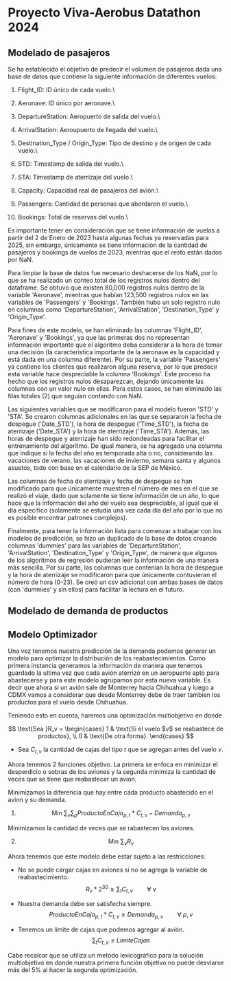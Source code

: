 # Proyecto Viva-Aerobus Datathon 2024

## Modelado de pasajeros

Se ha establecido el objetivo de predecir el volumen de pasajeros dada una base de datos que contiene la siguiente información de diferentes vuelos:

1) Flight_ID: ID único de cada vuelo.\\

2) Aeronave: ID único por aeronave.\\

3) DepartureStation: Aeropuerto de salida del vuelo.\\

4) ArrivalStation: Aeroupuerto de llegada del vuelo.\\

5) Destination_Type / Origin_Type: Tipo de destino y de origen de cada vuelo.\\

6) STD: Timestamp de salida del vuelo.\\

7) STA: Timestamp de aterrizaje del vuelo.\\

8) Capacity: Capacidad real de pasajeros del avión.\\

9) Passengers: Cantidad de personas que abordaron el vuelo.\\

10) Bookings: Total de reservas del vuelo.\\

Es importante tener en consideración que se tiene información de vuelos a partir del 2 de Enero de 2023 hasta algunas fechas ya reservadas para 2025, sin embargo, únicamente se tiene información de la cantidad de pasajeros y bookings de vuelos de 2023, mientras que el resto están dados por NaN.

Para limpiar la base de datos fue necesario deshacerse de los NaN, por lo que se ha realizado un conteo total de los registros nulos dentro del dataframe. Se obtuvo que existen 80,000 registros nulos dentro de la variable 'Aeronave', mientras que habían 123,500 registros nulos en las variables de 'Passengers' y 'Bookings'. También hubo un solo registro nulo en columnas como 'DepartureStation', 'ArrivalStation', 'Destination_Type' y 'Origin_Type'.

Para fines de este modelo, se han eliminado las columnas 'Flight_ID', 'Aeronave' y 'Bookings', ya que las primeras dos no representan información importante que el algoritmo deba considerar a la hora de tomar una decisión (la característica importante de la aeronave es la capacidad y está dada en una columna diferente). Por su parte, la variable 'Passengers' ya contiene los clientes que realizaron alguna reserva, por lo que predecir esta variable hace despreciable la columna 'Bookings'. Este proceso ha hecho que los registros nulos desaparezcan, dejando únicamente las columnas con un valor nulo en ellas. Para estos casos, se han eliminado las filas totales (2) que seguían contando con NaN.

Las siguientes variables que se modificaron para el modelo fueron 'STD' y 'STA'. Se crearon columnas adicionales en las que se separaron la fecha de despegue ('Date_STD'), la hora de despegue ('Time_STD'), la fecha de aterrizaje ('Date_STA') y la hora de aterrizaje ('Time_STA'). Además, las horas de despegue y aterrizaje han sido redondeadas para facilitar el entrenamiento del algoritmo. De igual manera, se ha agregado una columna que indique si la fecha del año es temporada alta o no, considerando las vacaciones de verano, las vacaciones de invierno, semana santa y algunos asuetos, todo con base en el calendario de la SEP de México.

Las columnas de fecha de aterrizaje y fecha de despegue se han modificado para que únicamente muestren el número de mes en el que se realizó el viaje, dado que solamente se tiene información de un año, lo que hace que la información del año del vuelo sea despreciable, al igual que el día específico (solamente se estudia una vez cada día del año por lo que no es posible encontrar patrones complejos).

Finalmente, para tener la información lista para comenzar a trabajar con los modelos de predicción, se hizo un duplicado de la base de datos creando columnas 'dummies' para las variables de 'DepartureStation', 'ArrivalStation', 'Destination_Type' y 'Origin_Type', de manera que algunos de los algoritmos de regresión pudieran leer la información de una manera más sencilla. Por su parte, las columnas que contenían la hora de despegue y la hora de aterrizaje se modificaron para que únicamente contuvieran el número de hora (0-23). Se creó un csv adicional con ambas bases de datos (con 'dummies' y sin ellos) para facilitar la lectura en el futuro.

## Modelado de demanda de productos

## Modelo Optimizador

Una vez tenemos nuestra predicción de la demanda podemos generar un modelo para optimizar la distribución de los reabastecimientos. Como primera instancia generamos la información de manera que tenemos guardado la ultima vez que cada avión aterrizó en un aeropuerto apto para abastecerse y para este modelo agrupamos por esta nueva variable. Es decir que ahora si un avión sale de Monterrey hacia Chihuahua y luego a CDMX vamos a considerar que desde Monterrey debe de traer tambien los productos para el vuelo desde Chihuahua. 

Teniendo esto en cuenta, haremos una optimización multiobjetivo en donde

$$
\text{Sea     }R_v = \begin{cases} 
1 & \text{Si el vuelo $v$ se reabastece de productos}, \\
0 & \text{De otra forma}.
\end{cases}
$$

- Sea $C_{t,v}$ la cantidad de cajas del tipo $t$ que se agregan antes del vuelo $v$. 

Ahora tenemos 2 funciones objetivo. La primera se enfoca en minimizar el desperdicio o sobras de los aviones y la segunda minimiza la cantidad de veces que se tiene que reabastecer un avion. 

Minimizamos la diferencia que hay entre cada producto abastecido en el avion y su demanda. 

1) $$\text{Min      } \sum_v \sum_p ProductoEnCaja_{p,t} * C_{t,v} - Demanda_{p,v}$$


Minimizamos la cantidad de veces que se rabastecen los aviones. 

2) $$\text{Min      } \sum_v R_{v}$$

Ahora tenemos que este modelo debe estar sujeto a las restricciones:

- No se puede cargar cajas en aviones si no se agrega la variable de reabastecimiento. 
$$R_v * 2^{30} \geq \sum_t C_{t,v} \quad \quad \forall\ v$$

- Nuestra demanda debe ser satisfecha siempre.
$$ProductoEnCaja_{p,t} * C_{t,v} \geq Demanda_{p,v} \quad \quad \forall \ p,v$$

- Tenemos un límite de cajas que podemos agregar al avión.
$$\sum_t C_{t,v} \leq LimiteCajas$$

Cabe recalcar que se utiliza un metodo lexicográfico para la solución multiobjetivo en donde nuestra primera función objetivo no puede desviarse más del 5% al hacer la segunda optimización. 